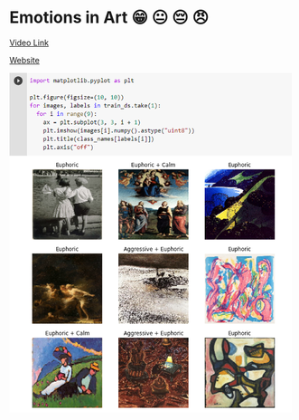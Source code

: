 # Emotions in Art :grin: :neutral_face: :pensive: :angry:

[Video Link](https://vimeo.com/653916819)

[Website](https://sakshikakkad.github.io/creAItivity/)

![](https://github.com/sakshikakkad/creAItivity/blob/dc0ac28b41b49f53d17ae44310d684985ef6e04d/emotions.png?raw=true)
